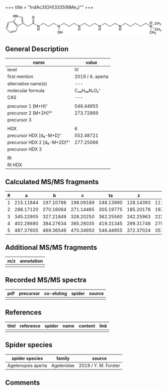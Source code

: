 +++
title = "IndAc3(OH)3335(NMe₃)⁺"
+++

 ![](/img/IndAc3(OH)3335(NMe3).png)

## General Description

| name                        | value            |
|-----------------------------|------------------|
| level                       | IV               |
| first mention               | 2019 / A. aperta |
| alternative name(s)         | ---              |
| molecular formula           | C₃₀H₅₆N₇O₂⁺      |
| CAS                         | ---              |
|                             |                  |
| precursor 1 [M+H]⁺          | 546.44955        |
| precursor 2 [M+2H]²⁺        | 273.72869        |
| precursor 3                 |                  |
|                             |                  |
| HDX                         | 6                |
| precursor HDX   [d₆-M+D]⁺   | 552.48721        |
| precursor HDX 2 [d₆-M+2D]²⁺ | 277.25066        |
| precursor HDX 3             |                  |
|                             |                  |
| Rt                          |                  |
| Rt HDX                      |                  |

## Calculated MS/MS fragments

| # | a         | b         | c         | ta        | z         | y         | tz        |
|---|-----------|-----------|-----------|-----------|-----------|-----------|-----------|
| 1 | 215.11844 | 197.10788 | 198.09189 | 248.13990 | 128.14393 | 111.11738 | 146.17830 |
| 2 | 288.17120 | 270.16064 | 271.14465 | 305.19775 | 185.20178 | 167.16740 | 203.23615 |
| 3 | 345.22905 | 327.21849 | 328.20250 | 362.25560 | 242.25963 | 223.21743 | 260.29400 |
| 4 | 402.28690 | 384.27634 | 385.26035 | 419.31345 | 299.31748 | 279.26745 | 333.34676 |
| 5 | 487.37605 | 469.36549 | 470.34950 | 546.44955 | 372.37024 | 351.31239 | 390.40461 |

## Additional MS/MS fragments

| m/z       | annotation |
|-----------|------------|
|           |            |

## Recorded MS/MS spectra

| pdf | precursor | co-eluting | spider    | source                              |
|-----|-----------|------------|-----------|-------------------------------------|
|     |           |            |           |                                     |

## References

| titel     | reference   | spider    | name   | content  | link |
|-----------|-------------|-----------|--------|----------|-----|
|           |             |           |        |          |     |

## Spider species

| spider species     | family     | source               |
|--------------------|------------|----------------------|
| Agelenopsis aperta | Agelenidae | 2019 / Y. M. Forster |

## Comments